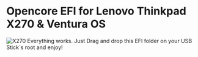 # Opencore EFI for Lenovo Thinkpad X270 & Ventura OS
![X270](https://github.com/BetterThanChronos/EFI-Lenovo-Thinkpad-X270-Ventura/assets/121355799/fed97149-158f-4390-81cd-2e86a00c3727)
Everything works. 
Just Drag and drop this EFI folder on your USB Stick´s root and enjoy!
